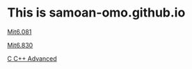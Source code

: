 # This is samoan-omo.github.io
[Mit6.081](./MIT6.081)

[Mit6.830](./Mit6.830)

[C C++ Advanced](./C_C++_Advanced)
